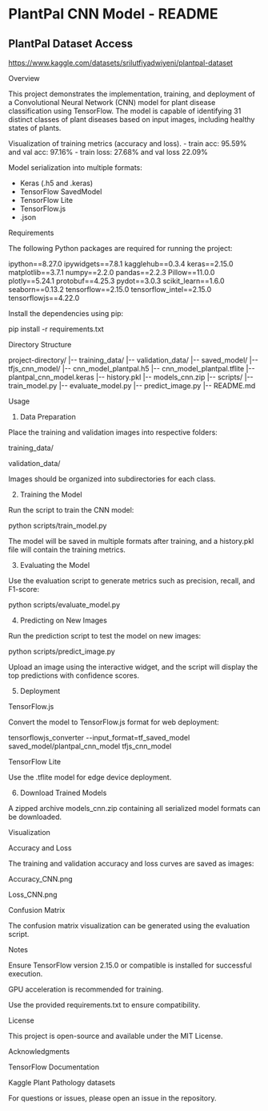 # PlantPal CNN Model - README
## PlantPal Dataset Access
https://www.kaggle.com/datasets/srilutfiyadwiyeni/plantpal-dataset

Overview

This project demonstrates the implementation, training, and deployment of a Convolutional Neural Network (CNN) model for plant disease classification using TensorFlow. The model is capable of identifying 31 distinct classes of plant diseases based on input images, including healthy states of plants.

Visualization of training metrics (accuracy and loss).
    - train acc: 95.59% and val acc: 97.16%
    - train loss:  27.68% and val loss 22.09%

Model serialization into multiple formats:
- Keras (.h5 and .keras)
- TensorFlow SavedModel
- TensorFlow Lite
- TensorFlow.js
- .json

Requirements

The following Python packages are required for running the project:

ipython==8.27.0
ipywidgets==7.8.1
kagglehub==0.3.4
keras==2.15.0
matplotlib==3.7.1
numpy==2.2.0
pandas==2.2.3
Pillow==11.0.0
plotly==5.24.1
protobuf==4.25.3
pydot==3.0.3
scikit_learn==1.6.0
seaborn==0.13.2
tensorflow==2.15.0
tensorflow_intel==2.15.0
tensorflowjs==4.22.0

Install the dependencies using pip:

pip install -r requirements.txt

Directory Structure

project-directory/
|-- training_data/
|-- validation_data/
|-- saved_model/
|-- tfjs_cnn_model/
|-- cnn_model_plantpal.h5
|-- cnn_model_plantpal.tflite
|-- plantpal_cnn_model.keras
|-- history.pkl
|-- models_cnn.zip
|-- scripts/
    |-- train_model.py
    |-- evaluate_model.py
    |-- predict_image.py
|-- README.md

Usage

1. Data Preparation

Place the training and validation images into respective folders:

training_data/

validation_data/

Images should be organized into subdirectories for each class.


2. Training the Model

Run the script to train the CNN model:

python scripts/train_model.py

The model will be saved in multiple formats after training, and a history.pkl file will contain the training metrics.

3. Evaluating the Model

Use the evaluation script to generate metrics such as precision, recall, and F1-score:

python scripts/evaluate_model.py

4. Predicting on New Images

Run the prediction script to test the model on new images:

python scripts/predict_image.py

Upload an image using the interactive widget, and the script will display the top predictions with confidence scores.

5. Deployment

TensorFlow.js

Convert the model to TensorFlow.js format for web deployment:

tensorflowjs_converter --input_format=tf_saved_model saved_model/plantpal_cnn_model tfjs_cnn_model

TensorFlow Lite

Use the .tflite model for edge device deployment.

6. Download Trained Models

A zipped archive models_cnn.zip containing all serialized model formats can be downloaded.

Visualization

Accuracy and Loss

The training and validation accuracy and loss curves are saved as images:

Accuracy_CNN.png

Loss_CNN.png

Confusion Matrix

The confusion matrix visualization can be generated using the evaluation script.

Notes

Ensure TensorFlow version 2.15.0 or compatible is installed for successful execution.

GPU acceleration is recommended for training.

Use the provided requirements.txt to ensure compatibility.

License

This project is open-source and available under the MIT License.

Acknowledgments

TensorFlow Documentation

Kaggle Plant Pathology datasets

For questions or issues, please open an issue in the repository.


